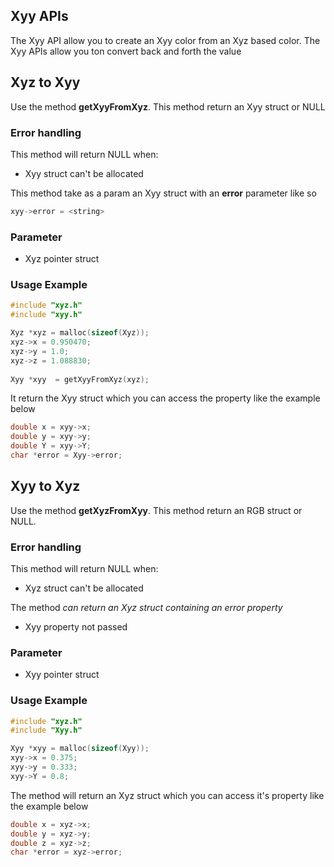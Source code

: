 ## Xyy APIs

The Xyy API allow you to create an Xyy color from an Xyz based color. The Xyy APIs allow you ton convert back and forth the value

## Xyz to Xyy

Use the method **getXyyFromXyz**. This method return an Xyy struct or NULL

### Error handling

This method will return NULL when:

- Xyy struct can't be allocated

This method take as a param an Xyy struct with an **error** parameter like so

```c
xyy->error = <string>
```

### Parameter

- Xyz pointer struct

### Usage Example

```c
#include "xyz.h"
#include "xyy.h"

Xyz *xyz = malloc(sizeof(Xyz));
xyz->x = 0.950470;
xyz->y = 1.0;
xyz->z = 1.088830;
    
Xyy *xyy  = getXyyFromXyz(xyz);
```

It return the Xyy struct which you can access the property like the example below

```c
double x = xyy->x;
double y = xyy->y;
double Y = xyy->Y;
char *error = Xyy->error;
```

## Xyy to Xyz

Use the method **getXyzFromXyy**. This method return an RGB struct or NULL.

### Error handling

This method will return NULL when:

- Xyz struct can't be allocated

The method *can return an Xyz struct containing an error property*

- Xyy property not passed

### Parameter

- Xyy pointer struct

### Usage Example

```c
#include "xyz.h"
#include "Xyy.h"

Xyy *xyy = malloc(sizeof(Xyy));
xyy->x = 0.375;
xyy->y = 0.333;
xyy->Y = 0.8;
```

The method will return an Xyz struct which you can access it's property like the example below

```c
double x = xyz->x;
double y = xyz->y;
double z = xyz->z;
char *error = xyz->error;
```